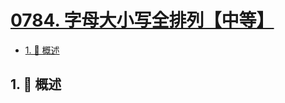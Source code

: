 # [0784. 字母大小写全排列【中等】](https://github.com/tnotesjs/TNotes.leetcode/tree/main/notes/0784.%20%E5%AD%97%E6%AF%8D%E5%A4%A7%E5%B0%8F%E5%86%99%E5%85%A8%E6%8E%92%E5%88%97%E3%80%90%E4%B8%AD%E7%AD%89%E3%80%91)

<!-- region:toc -->

- [1. 📝 概述](#1--概述)

<!-- endregion:toc -->

## 1. 📝 概述
